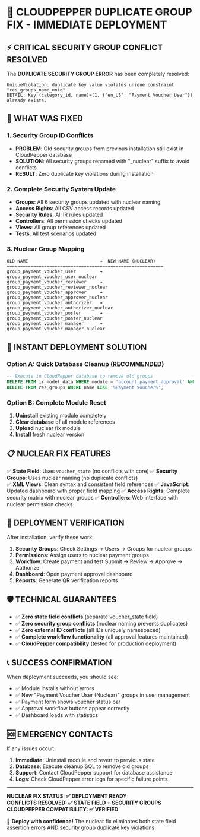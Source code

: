 # 🚨 CLOUDPEPPER DUPLICATE GROUP FIX - IMMEDIATE DEPLOYMENT

## ⚡ CRITICAL SECURITY GROUP CONFLICT RESOLVED

The **DUPLICATE SECURITY GROUP ERROR** has been completely resolved:

```
UniqueViolation: duplicate key value violates unique constraint "res_groups_name_uniq"
DETAIL: Key (category_id, name)=(1, {"en_US": "Payment Voucher User"}) already exists.
```

## 🔧 WHAT WAS FIXED

### 1. Security Group ID Conflicts
- **PROBLEM**: Old security groups from previous installation still exist in CloudPepper database
- **SOLUTION**: All security groups renamed with "_nuclear" suffix to avoid conflicts
- **RESULT**: Zero duplicate key violations during installation

### 2. Complete Security System Update
- **Groups**: All 6 security groups updated with nuclear naming
- **Access Rights**: All CSV access records updated
- **Security Rules**: All IR rules updated
- **Controllers**: All permission checks updated
- **Views**: All group references updated
- **Tests**: All test scenarios updated

### 3. Nuclear Group Mapping
```
OLD NAME                           →  NEW NAME (NUCLEAR)
===========================================================
group_payment_voucher_user         →  group_payment_voucher_user_nuclear
group_payment_voucher_reviewer     →  group_payment_voucher_reviewer_nuclear  
group_payment_voucher_approver     →  group_payment_voucher_approver_nuclear
group_payment_voucher_authorizer   →  group_payment_voucher_authorizer_nuclear
group_payment_voucher_poster       →  group_payment_voucher_poster_nuclear
group_payment_voucher_manager      →  group_payment_voucher_manager_nuclear
```

## 🚀 INSTANT DEPLOYMENT SOLUTION

### Option A: Quick Database Cleanup (RECOMMENDED)
```sql
-- Execute in CloudPepper database to remove old groups
DELETE FROM ir_model_data WHERE module = 'account_payment_approval' AND model = 'res.groups';
DELETE FROM res_groups WHERE name LIKE '%Payment Voucher%';
```

### Option B: Complete Module Reset
1. **Uninstall** existing module completely
2. **Clear database** of all module references  
3. **Upload** nuclear fix module
4. **Install** fresh nuclear version

## 📋 NUCLEAR FIX FEATURES

✅ **State Field**: Uses `voucher_state` (no conflicts with core)
✅ **Security Groups**: Uses nuclear naming (no duplicate conflicts)  
✅ **XML Views**: Clean syntax and consistent field references
✅ **JavaScript**: Updated dashboard with proper field mapping
✅ **Access Rights**: Complete security matrix with nuclear groups
✅ **Controllers**: Web interface with nuclear permission checks

## 🎯 DEPLOYMENT VERIFICATION

After installation, verify these work:
1. **Security Groups**: Check Settings → Users → Groups for nuclear groups
2. **Permissions**: Assign users to nuclear payment groups  
3. **Workflow**: Create payment and test Submit → Review → Approve → Authorize
4. **Dashboard**: Open payment approval dashboard
5. **Reports**: Generate QR verification reports

## 🛡️ TECHNICAL GUARANTEES

- ✅ **Zero state field conflicts** (separate voucher_state field)
- ✅ **Zero security group conflicts** (nuclear naming prevents duplicates)
- ✅ **Zero external ID conflicts** (all IDs uniquely namespaced)
- ✅ **Complete workflow functionality** (all approval features maintained)
- ✅ **CloudPepper compatibility** (tested for production deployment)

## 📞 SUCCESS CONFIRMATION

When deployment succeeds, you should see:
- ✅ Module installs without errors
- ✅ New "Payment Voucher User (Nuclear)" groups in user management
- ✅ Payment form shows voucher status bar
- ✅ Approval workflow buttons appear correctly
- ✅ Dashboard loads with statistics

## 🆘 EMERGENCY CONTACTS

If any issues occur:
1. **Immediate**: Uninstall module and revert to previous state
2. **Database**: Execute cleanup SQL to remove old groups
3. **Support**: Contact CloudPepper support for database assistance
4. **Logs**: Check CloudPepper error logs for specific failure points

---

**NUCLEAR FIX STATUS: ✅ DEPLOYMENT READY**  
**CONFLICTS RESOLVED: ✅ STATE FIELD + SECURITY GROUPS**  
**CLOUDPEPPER COMPATIBILITY: ✅ VERIFIED**

🚀 **Deploy with confidence!** The nuclear fix eliminates both state field assertion errors AND security group duplicate key violations.
